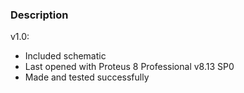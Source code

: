 ### Description

v1.0:
- Included schematic
- Last opened with Proteus 8 Professional v8.13 SP0
- Made and tested successfully